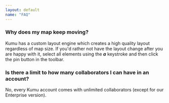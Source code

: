 ```yaml
---
layout: default
name: "FAQ"
---
```


### Why does my map keep moving?

Kumu has a custom layout engine which creates a high quality layout regardless of map size. If you'd rather not have the layout change after you are happy with it, select all elements using the ***a*** keystroke and then click the pin button in the toolbar.

### Is there a limit to how many collaborators I can have in an account?

No, every Kumu account comes with unlimited collaborators (except for our Enterprise version).
